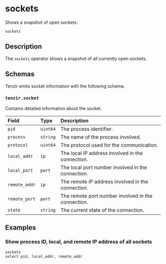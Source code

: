 # sockets

Shows a snapshot of open sockets.

```tql
sockets
```

## Description

The `sockets` operator shows a snapshot of all currently open sockets.

## Schemas

Tenzir emits socket information with the following schema.

### `tenzir.socket`

Contains detailed information about the socket.

|Field|Type|Description|
|:-|:-|:-|
|`pid`|`uint64`|The process identifier.|
|`process`|`string`|The name of the process involved.|
|`protocol`|`uint64`|The protocol used for the communication.|
|`local_addr`|`ip`|The local IP address involved in the connection.|
|`local_port`|`port`|The local port number involved in the connection.|
|`remote_addr`|`ip`|The remote IP address involved in the connection.|
|`remote_port`|`port`|The remote port number involved in the connection.|
|`state`|`string`|The current state of the connection.|

## Examples

### Show process ID, local, and remote IP address of all sockets

```tql
sockets
select pid, local_addr, remote_addr 
```
